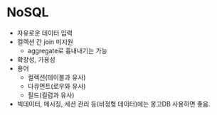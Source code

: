 # NoSQL
- 자유로운 데이터 입력
- 컬렉션 간 join 미지원
  - aggregate로 흉내내기는 가능
- 확장성, 가용성
- 용어
  - 컬렉션(테이블과 유사)
  - 다큐먼트(로우와 유사)
  - 필드(컬럼과 유사)
- 빅데이터, 메시징, 세션 관리 등(비정형 데이터)에는 몽고DB 사용하면 좋음.